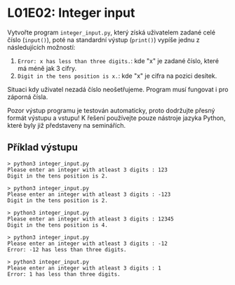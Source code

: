 # L01E02: Integer input
Vytvořte program `integer_input.py`, který získá uživatelem zadané celé číslo (`input()`), poté na standardní výstup (`print()`) vypíše jednu z následujících možností:

1. `Error: x has less than three digits.`: kde "x" je zadané číslo, které má méně jak 3 cifry.
2. `Digit in the tens position is x.`: kde "x" je cifra na pozici desítek.

Situaci kdy uživatel nezadá číslo neošetřujeme. Program musí fungovat i pro záporná čísla.

Pozor výstup programu je testován automaticky, proto dodržujte přesný formát výstupu a vstupu! K řešení používejte pouze nástroje jazyka Python, které byly již představeny na seminářích.

## Příklad výstupu
```
> python3 integer_input.py
Please enter an integer with atleast 3 digits : 123
Digit in the tens position is 2.
```

```
> python3 integer_input.py
Please enter an integer with atleast 3 digits : -123
Digit in the tens position is 2.
```

```
> python3 integer_input.py
Please enter an integer with atleast 3 digits : 12345
Digit in the tens position is 4.
```

```
> python3 integer_input.py
Please enter an integer with atleast 3 digits : -12
Error: -12 has less than three digits.
```

```
> python3 integer_input.py
Please enter an integer with atleast 3 digits : 1
Error: 1 has less than three digits.
```

